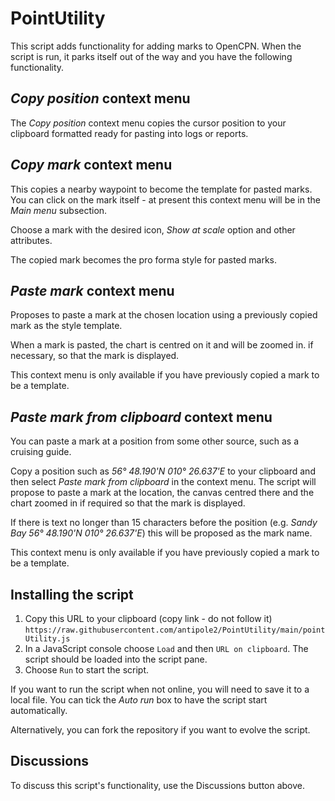 # PointUtility
 
This script adds functionality for adding marks to OpenCPN.  When the script is run, it parks itself out of the way and you have the following functionality.

## _Copy position_ context menu

The _Copy position_ context menu copies the cursor position to your clipboard formatted ready for pasting into logs or reports.

## _Copy mark_ context menu

This copies a nearby waypoint to become the template for pasted marks.  You can click on the mark itself - at present this context menu will be in the _Main menu_ subsection.

Choose a mark with the desired icon, _Show at scale_  option and other attributes.

The copied mark becomes the pro forma style for pasted marks.

## _Paste mark_ context menu

Proposes to paste a mark at the chosen location using a previously copied mark as the style template.

When a mark is pasted, the chart is centred on it and will be zoomed in. if necessary, so that the mark is displayed.

This context menu is only available if you have previously copied a mark to be a template.

## _Paste mark from clipboard_ context menu

You can paste a mark at a position from some other source, such as a cruising guide.

Copy a position such as  _56° 48.190'N 010° 26.637'E_ to your clipboard and then select _Paste mark from clipboard_ in the context menu.  The script will propose to paste a mark at the location, the canvas centred there and the chart zoomed in if required so that the mark is displayed.

If there is text no longer than 15 characters before the position (e.g. _Sandy Bay 56° 48.190'N 010° 26.637'E_) this will be proposed as the mark name.

This context menu is only available if you have previously copied a mark to be a template.

## Installing the script

1. Copy this URL to your clipboard (copy link - do not follow it) `https://raw.githubusercontent.com/antipole2/PointUtility/main/pointUtility.js`
2. In a JavaScript console choose `Load` and then `URL on clipboard`.  The script should be loaded into the script pane.
3. Choose `Run` to start the script.

If you want to run the script when not online, you will need to save it to a local file.  You can tick the _Auto run_ box to have the script start automatically.

Alternatively, you can fork the repository if you want to evolve the script.

## Discussions

To discuss this script's functionality, use the Discussions button above.
